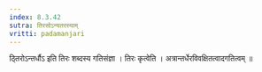 ```yaml
---
index: 8.3.42
sutra: तिरसोऽन्यतरस्याम्
vritti: padamanjari
---
```


 ठ्तिरोऽन्तर्धौऽ इति तिरः शब्दस्य गतिसंज्ञा । तिरः कृत्वेति । अत्रान्तर्धेरविवक्षितत्वादगतित्वम् ॥